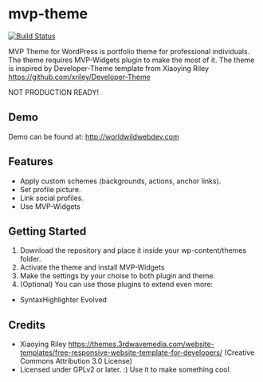 # mvp-theme
[![Build Status](https://travis-ci.org/gmarokov/mvp-theme.svg?branch=master)](https://travis-ci.org/gmarokov/mvp-theme)

MVP Theme for WordPress is portfolio theme for professional individuals. 
The theme requires MVP-Widgets plugin to make the most of it. 
The theme is inspired by Developer-Theme template from Xiaoying Riley https://github.com/xriley/Developer-Theme

NOT PRODUCTION READY!

Demo
---------------
Demo can be found at: http://worldwildwebdev.com

Features
---------------
* Apply custom schemes (backgrounds, actions, anchor links).
* Set profile picture.
* Link social profiles.
* Use MVP-Widgets

Getting Started
---------------

1. Download the repository and place it inside your wp-content/themes folder.
2. Activate the theme and install MVP-Widgets
3. Make the settings by your choise to both plugin and theme.
4. (Optional) You can use those plugins to extend even more:
* SyntaxHighlighter Evolved


Credits
---------------
* Xiaoying Riley https://themes.3rdwavemedia.com/website-templates/free-responsive-website-template-for-developers/ (Creative Commons Attribution 3.0 License)
* Licensed under GPLv2 or later. :) Use it to make something cool.